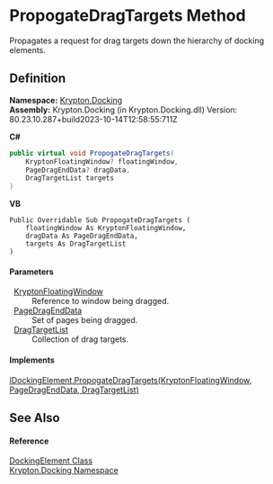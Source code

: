 # PropogateDragTargets Method


Propagates a request for drag targets down the hierarchy of docking elements.



## Definition
**Namespace:** <a href="98399376-cf41-9454-4b4d-4fab2ca20bc7.md">Krypton.Docking</a>  
**Assembly:** Krypton.Docking (in Krypton.Docking.dll) Version: 80.23.10.287+build2023-10-14T12:58:55:711Z

**C#**
``` C#
public virtual void PropogateDragTargets(
	KryptonFloatingWindow? floatingWindow,
	PageDragEndData? dragData,
	DragTargetList targets
)
```
**VB**
``` VB
Public Overridable Sub PropogateDragTargets ( 
	floatingWindow As KryptonFloatingWindow,
	dragData As PageDragEndData,
	targets As DragTargetList
)
```



#### Parameters
<dl><dt>  <a href="f85c60bf-8bb1-2e91-bb79-52c513e57d37.md">KryptonFloatingWindow</a></dt><dd>Reference to window being dragged.</dd><dt>  <a href="0c26121e-2e6a-e3c0-21a4-2a1ddbb8d2dc.md">PageDragEndData</a></dt><dd>Set of pages being dragged.</dd><dt>  <a href="a19b2333-2558-af6a-8f30-1ea905dd5267.md">DragTargetList</a></dt><dd>Collection of drag targets.</dd></dl>

#### Implements
<a href="27e92d7d-4e99-082a-0342-725f80cc6c45.md">IDockingElement.PropogateDragTargets(KryptonFloatingWindow, PageDragEndData, DragTargetList)</a>  


## See Also


#### Reference
<a href="c7e1effe-a990-657a-ec94-d84a8ce57b9a.md">DockingElement Class</a>  
<a href="98399376-cf41-9454-4b4d-4fab2ca20bc7.md">Krypton.Docking Namespace</a>  
